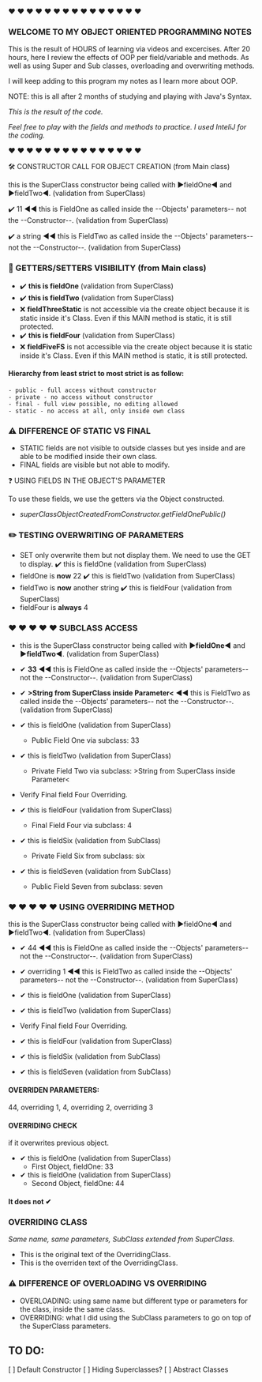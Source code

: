  ♥ ♥ ♥ ♥ ♥ ♥ ♥ ♥ ♥ ♥ ♥ ♥ ♥ ♥ ♥

### WELCOME TO MY OBJECT ORIENTED PROGRAMMING NOTES

This is the result of HOURS of learning via videos and excercises. After 20 hours, here I review the effects of OOP per field/variable and methods. As well as using Super and Sub classes, overloading and overwriting methods.

I will keep adding to this program my notes as I learn more about OOP.

NOTE: this is all after 2 months of studying and playing with Java's Syntax.

_This is the result of the code._

_Feel free to play with the fields and methods to practice. I used InteliJ for the coding._


 ♥ ♥ ♥ ♥ ♥ ♥ ♥ ♥ ♥ ♥ ♥ ♥ ♥ ♥ ♥

:hammer_and_wrench: CONSTRUCTOR CALL FOR OBJECT CREATION (from Main class)


this is the SuperClass constructor being called with ►fieldOne◄ and ►fieldTwo◄. (validation from SuperClass)

:heavy_check_mark: 11 ◄◄ this is FieldOne as called inside the --Objects' parameters-- not the --Constructor--. (validation from SuperClass)

:heavy_check_mark: a string ◄◄ this is FieldTwo as called inside the --Objects' parameters-- not the --Constructor--. (validation from SuperClass)

### :eyes: GETTERS/SETTERS VISIBILITY  (from Main class)

- :heavy_check_mark: __this is fieldOne__ (validation from SuperClass)
- :heavy_check_mark: __this is fieldTwo__ (validation from SuperClass)
- :x: __fieldThreeStatic__ is not accessible via the create object because it is static inside it's Class. Even if this MAIN method is static, it is still protected.
- :heavy_check_mark: __this is fieldFour__ (validation from SuperClass)
- :x: __fieldFiveFS__ is not accessible via the create object because it is static inside it's Class. Even if this MAIN method is static, it is still protected.

#### Hierarchy from __least strict__ to __most strict__ is as follow:
    - public - full access without constructor
    - private - no access without constructor 
    - final - full view possible, no editing allowed
    - static - no access at all, only inside own class

### :warning: DIFFERENCE OF STATIC VS FINAL

- STATIC fields are not visible to outside classes but yes inside and are able to be modified inside their own class.
- FINAL fields are visible but not able to modify.

:question: USING FIELDS IN THE OBJECT'S PARAMETER

To use these fields, we use the getters via the Object constructed.
- _superClassObjectCreatedFromConstructor.getFieldOnePublic()_

### ✏️ TESTING OVERWRITING OF PARAMETERS

- SET only overwrite them but not display them. We need to use the GET to display.
:heavy_check_mark: this is fieldOne (validation from SuperClass)
- fieldOne is __now__ 22
:heavy_check_mark: this is fieldTwo (validation from SuperClass)
- fieldTwo is __now__ another string
:heavy_check_mark: this is fieldFour (validation from SuperClass)
- fieldFour is __always__ 4

### ♥ ♥ ♥ ♥ ♥ SUBCLASS ACCESS

- this is the SuperClass constructor being called with __►fieldOne◄__ and __►fieldTwo◄__. (validation from SuperClass)
- ✔ __33__ ◄◄ this is FieldOne as called inside the --Objects' parameters-- not the --Constructor--. (validation from SuperClass)
- ✔ __>String from SuperClass inside Parameter<__ ◄◄ this is FieldTwo as called inside the --Objects' parameters-- not the --Constructor--. (validation from SuperClass)

- ✔ this is fieldOne (validation from SuperClass)
  - Public Field One via subclass: 33
- ✔ this is fieldTwo (validation from SuperClass)
  - Private Field Two via subclass: >String from SuperClass inside Parameter<
- Verify Final field Four Overriding.
- ✔ this is fieldFour (validation from SuperClass)
  - Final Field Four via subclass: 4
- ✔ this is fieldSix (validation from SubClass)
  - Private Field Six from subclass: six 
- ✔ this is fieldSeven (validation from SubClass)
  - Public Field Seven from subclass: seven

### ♥ ♥ ♥ ♥ ♥ USING OVERRIDING METHOD

this is the SuperClass constructor being called with ►fieldOne◄ and ►fieldTwo◄. (validation from SuperClass)
- ✔ 44 ◄◄ this is FieldOne as called inside the --Objects' parameters-- not the --Constructor--. (validation from SuperClass)
- ✔ overriding 1 ◄◄ this is FieldTwo as called inside the --Objects' parameters-- not the --Constructor--. (validation from SuperClass)

- ✔ this is fieldOne (validation from SuperClass)
- ✔ this is fieldTwo (validation from SuperClass)
- Verify Final field Four Overriding.
- ✔ this is fieldFour (validation from SuperClass)
- ✔ this is fieldSix (validation from SubClass)
- ✔ this is fieldSeven (validation from SubClass)

#### OVERRIDEN PARAMETERS:
44, overriding 1, 4, overriding 2, overriding 3

#### OVERRIDING CHECK 
if it overwrites previous object.
- ✔ this is fieldOne (validation from SuperClass)
  - First Object, fieldOne: 33
- ✔ this is fieldOne (validation from SuperClass)
  - Second Object, fieldOne: 44
#### It does not ✔

### OVERRIDING CLASS
_Same name, same parameters, SubClass extended from SuperClass._
- This is the original text of the OverridingClass.
- This is the overriden text of the OverridingClass.

### ⚠️ DIFFERENCE OF OVERLOADING VS OVERRIDING
- OVERLOADING: using same name but different type or parameters for the class, inside the same class.
- OVERRIDING: what I did using the SubClass parameters to go on top of the SuperClass parameters.

## TO DO:
[ ] Default Constructor
[ ] Hiding Superclasses?
[ ] Abstract Classes